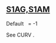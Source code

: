## [S1AG,S1AM](https://nexus.hexagon.com/documentationcenter/bundle/MSC_Nastran_2022.4/page/Nastran_Combined_Book/qrg/parameters/TOC.S1AG.S1AM.xhtml)

Default    = -1

See  CURV .

